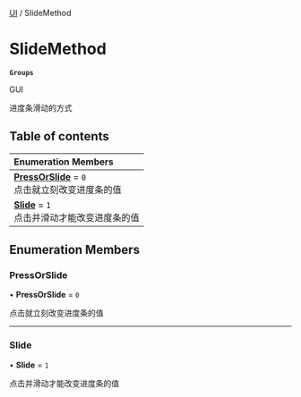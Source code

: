 [UI](../modules/UI.UI.md) / SlideMethod

# SlideMethod <Badge type="tip" text="Enumeration" /> <Score text="SlideMethod" />

**`Groups`**

GUI

进度条滑动的方式

## Table of contents

| Enumeration Members |
| :-----|
| **[PressOrSlide](UI.SlideMethod.md#pressorslide)** = ``0`` <br> 点击就立刻改变进度条的值|
| **[Slide](UI.SlideMethod.md#slide)** = ``1`` <br> 点击并滑动才能改变进度条的值|

## Enumeration Members

### PressOrSlide <Score text="PressOrSlide" /> 

• **PressOrSlide** = ``0``

点击就立刻改变进度条的值

___

### Slide <Score text="Slide" /> 

• **Slide** = ``1``

点击并滑动才能改变进度条的值
